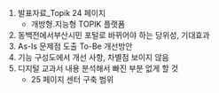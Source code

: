 1. 발표자료_Topik 24 페이지
   - 개방형.지능형 TOPIK 플랫폼
2. 동백전에서부산시민 포털로 바뀌어야 하는 당위성, 기대효과
3.  As-Is 문제점 도출 To-Be 개선방안  
4. 기능 구성도에서 개선 사항, 차별점 보이지 않음
5. 디지털 교과서 내용 분석해서 빠진 부분 없게 할 것
   + 25 페이지 센터 구축 범위